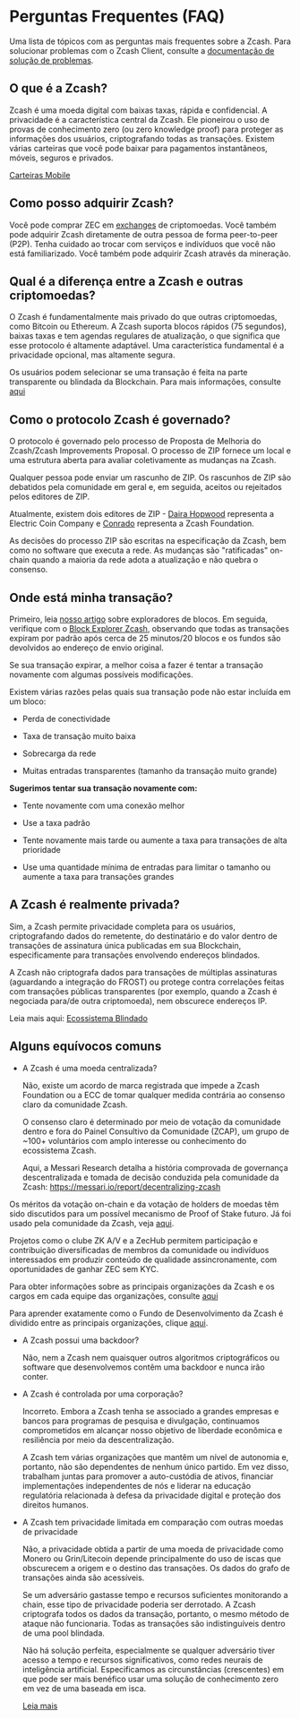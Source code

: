 # Perguntas Frequentes (FAQ)

Uma lista de tópicos com as perguntas mais frequentes sobre a Zcash. Para solucionar problemas com o Zcash Client, consulte a [documentação de solução de problemas](https://zcash.readthedocs.io/en/latest/rtd_pages/troubleshooting_guide.html).

## O que é a Zcash?

Zcash é uma moeda digital com baixas taxas, rápida e confidencial. A privacidade é a característica central da Zcash. Ele pioneirou o uso de provas de conhecimento zero (ou zero knowledge proof) para proteger as informações dos usuários, criptografando todas as transações. Existem várias carteiras que você pode baixar para pagamentos instantâneos, móveis, seguros e privados.

[Carteiras Mobile](https://z.cash/wallets/)

## Como posso adquirir Zcash?

Você pode comprar ZEC em [exchanges](https://z.cash/exchanges) de criptomoedas. Você também pode adquirir Zcash diretamente de outra pessoa de forma peer-to-peer (P2P). Tenha cuidado ao trocar com serviços e indivíduos que você não está familiarizado. Você também pode adquirir Zcash através da mineração.

## Qual é a diferença entre a Zcash e outras criptomoedas?

O Zcash é fundamentalmente mais privado do que outras criptomoedas, como Bitcoin ou Ethereum. A Zcash suporta blocos rápidos (75 segundos), baixas taxas e tem agendas regulares de atualização, o que significa que esse protocolo é altamente adaptável. Uma característica fundamental é a privacidade opcional, mas altamente segura.

Os usuários podem selecionar se uma transação é feita na parte transparente ou blindada da Blockchain. Para mais informações, consulte [aqui](https://bitzecbzc.github.io/blog/shielded-ecosystem/index.html)

## Como o protocolo Zcash é governado?

O protocolo é governado pelo processo de Proposta de Melhoria do Zcash/Zcash Improvements Proposal. O processo de ZIP fornece um local e uma estrutura aberta para avaliar coletivamente as mudanças na Zcash.

Qualquer pessoa pode enviar um rascunho de ZIP. Os rascunhos de ZIP são debatidos pela comunidade em geral e, em seguida, aceitos ou rejeitados pelos editores de ZIP.

Atualmente, existem dois editores de ZIP - [Daira Hopwood](https://twitter.com/feministPLT) representa a Electric Coin Company e [Conrado](https://twitter.com/conradoplg) representa a Zcash Foundation.

As decisões do processo ZIP são escritas na especificação da Zcash, bem como no software que executa a rede. As mudanças são "ratificadas" on-chain quando a maioria da rede adota a atualização e não quebra o consenso.

## Onde está minha transação?

Primeiro, leia [nosso artigo](https://zechub.notion.site/Zcash-Blockchain-Explorer-4b4d970cb53e474989932c6e1a78b629) sobre exploradores de blocos. Em seguida, verifique com o [Block Explorer Zcash](https://zcashblockexplorer.com), observando que todas as transações expiram por padrão após cerca de 25 minutos/20 blocos e os fundos são devolvidos ao endereço de envio original.

Se sua transação expirar, a melhor coisa a fazer é tentar a transação novamente com algumas possíveis modificações.

Existem várias razões pelas quais sua transação pode não estar incluída em um bloco:

+ Perda de conectividade

+ Taxa de transação muito baixa

+ Sobrecarga da rede

+ Muitas entradas transparentes (tamanho da transação muito grande)

**Sugerimos tentar sua transação novamente com:**

+ Tente novamente com uma conexão melhor

+ Use a taxa padrão

+ Tente novamente mais tarde ou aumente a taxa para transações de alta prioridade

+ Use uma quantidade mínima de entradas para limitar o tamanho ou aumente a taxa para transações grandes

## A Zcash é realmente privada?

Sim, a Zcash permite privacidade completa para os usuários, criptografando dados do remetente, do destinatário e do valor dentro de transações de assinatura única publicadas em sua Blockchain, especificamente para transações envolvendo endereços blindados.

A Zcash não criptografa dados para transações de múltiplas assinaturas (aguardando a integração do FROST) ou protege contra correlações feitas com transações públicas transparentes (por exemplo, quando a Zcash é negociada para/de outra criptomoeda), nem obscurece endereços IP.

Leia mais aqui: [Ecossistema Blindado](https://electriccoin.co/blog/shielded-ecosystem)

## Alguns equívocos comuns

+ A Zcash é uma moeda centralizada?

   Não, existe um acordo de marca registrada que impede a Zcash Foundation ou a ECC de tomar qualquer medida contrária ao consenso claro da comunidade Zcash.

   O consenso claro é determinado por meio de votação da comunidade dentro e fora do Painel Consultivo da Comunidade (ZCAP), um grupo de ~100+ voluntários com amplo interesse ou conhecimento do ecossistema Zcash.

   Aqui, a Messari Research detalha a história comprovada de governança descentralizada e tomada de decisão conduzida pela comunidade da Zcash: https://messari.io/report/decentralizing-zcash

Os méritos da votação on-chain e da votação de holders de moedas têm sido discutidos para um possível mecanismo de Proof of Stake futuro. Já foi usado pela comunidade da Zcash, veja [aqui](https://forum.zcashcommunity.com/t/coin-holder-polling-instructions/40170).

Projetos como o clube ZK A/V e a ZecHub permitem participação e contribuição diversificadas de membros da comunidade ou indivíduos interessados em produzir conteúdo de qualidade assincronamente, com oportunidades de ganhar ZEC sem KYC.

   Para obter informações sobre as principais organizações da Zcash e os cargos em cada equipe das organizações, consulte [aqui](https://zechub.notion.site/Zcash-Basics-d2946ad9c3b541759174dbcbf0e8c9cc)

   Para aprender exatamente como o Fundo de Desenvolvimento da Zcash é dividido entre as principais organizações, clique [aqui](https://zechub.notion.site/Zcash-Development-Fund-aa3e0ac2a8514d97aef5254f3b76d7b2).

+ A Zcash possui uma backdoor?

   Não, nem a Zcash nem quaisquer outros algoritmos criptográficos ou software que desenvolvemos contêm uma backdoor e nunca irão conter.

+ A Zcash é controlada por uma corporação?

   Incorreto. Embora a Zcash tenha se associado a grandes empresas e bancos para programas de pesquisa e divulgação, continuamos comprometidos em alcançar nosso objetivo de liberdade econômica e resiliência por meio da descentralização.

   A Zcash tem várias organizações que mantêm um nível de autonomia e, portanto, não são dependentes de nenhum único partido. Em vez disso, trabalham juntas para promover a auto-custódia de ativos, financiar implementações independentes de nós e liderar na educação regulatória relacionada à defesa da privacidade digital e proteção dos direitos humanos.

+ A Zcash tem privacidade limitada em comparação com outras moedas de privacidade

   Não, a privacidade obtida a partir de uma moeda de privacidade como Monero ou Grin/Litecoin depende principalmente do uso de iscas que obscurecem a origem e o destino das transações. Os dados do grafo de transações ainda são acessíveis.

   Se um adversário gastasse tempo e recursos suficientes monitorando a chain, esse tipo de privacidade poderia ser derrotado. A Zcash criptografa todos os dados da transação, portanto, o mesmo método de ataque não funcionaria. Todas as transações são indistinguíveis dentro de uma pool blindada.

   Não há solução perfeita, especialmente se qualquer adversário tiver acesso a tempo e recursos significativos, como redes neurais de inteligência artificial. Especificamos as circunstâncias (crescentes) em que pode ser mais benéfico usar uma solução de conhecimento zero em vez de uma baseada em isca.
   
   [Leia mais](https://electriccoin.co/blog/not-private-enough-mixers-and-decoys-wont-protect-you-for-long/)
